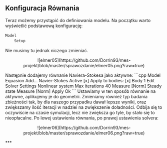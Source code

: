 ## Konfiguracja Równania
Teraz możemy przystąpić do definiowania modelu. Na początku warto wyświetlić podstawową konfigurację:
```cpp
Model
    Setup
```
Nie musimy tu jednak niczego zmieniać.
<p align="center">![elmer05](https://github.com/Dorrin93/mes-projekt/blob/master/sprawozdanie/elmer05.png?raw=true)</p>
Następnie dodajemy równanie Naviera-Stokesa jako aktywne:  
```cpp
Model  
    Equasion  
        Add...
        Navier-Stokes
            Active [x]
        Apply to bodies: 
            [x] Body 1
        Edit Solver Settings
            Nonlinear system
                Max iterations 40
                Measure [Norm]
            Steady state
                Measure [Norm]
            Apply
        Ok
```
Ustawiamy w ten sposób równanie na aktywne, aplikujemy je do geometrii. Zmieniamy również typ badania zbieżności tak, by dla naszego przypadku dawał lepsze wyniki, oraz zwiększamy ilość iteracji w nadziei na zwiększenie doładności. Odbija się to oczywiście na czasie symulacji, lecz nie zwiększa go tyle, by stało się to nieopłacalne.  
Po lewej ustawienia równania, po prawej ustawienia solvera:
<p align="center">![elmer06](https://github.com/Dorrin93/mes-projekt/blob/master/sprawozdanie/elmer06.png?raw=true)</p>
***
